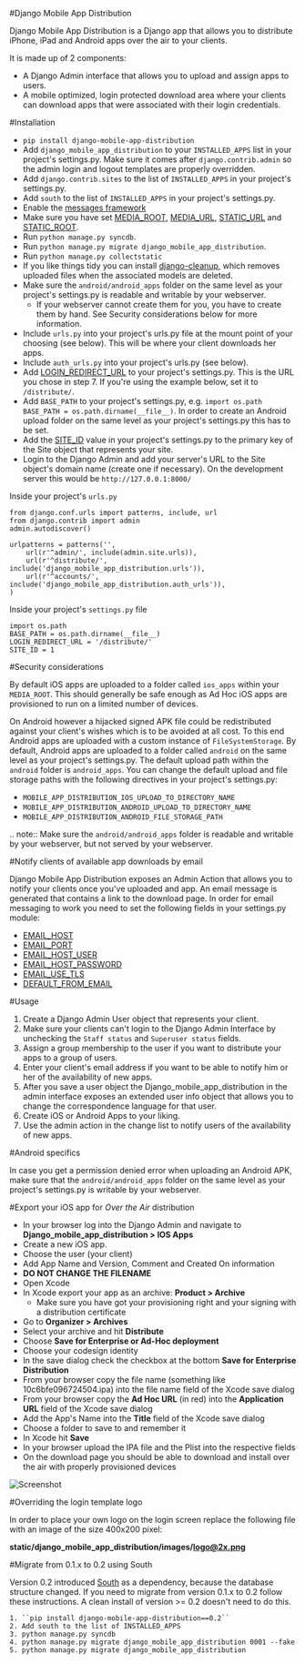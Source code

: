 #Django Mobile App Distribution

Django Mobile App Distribution is a Django app that allows you to distribute iPhone, iPad and Android apps over the air to your clients.

It is made up of 2 components:

* A Django Admin interface that allows you to upload and assign apps to users.
* A mobile optimized, login protected download area where your clients can download apps that were associated with their login credentials.


#Installation

- ``pip install django-mobile-app-distribution``
- Add ``django_mobile_app_distribution`` to your ``INSTALLED_APPS`` list in your project's settings.py. Make sure it comes after ``django.contrib.admin`` so the admin login and logout templates are properly overridden.
- Add ``django.contrib.sites`` to the list of ``INSTALLED_APPS`` in your project's settings.py.
- Add ``south`` to the list of ``INSTALLED_APPS`` in your project's settings.py.
- Enable the [messages framework][message_framework]
- Make sure you have set [MEDIA_ROOT][media_root], [MEDIA_URL][media_url], [STATIC_URL][static_url] and [STATIC_ROOT][static_root].
- Run ``python manage.py syncdb``.
- Run ``python manage.py migrate django_mobile_app_distribution``.
- Run ``python manage.py collectstatic``
- If you like things tidy you can install [django-cleanup][django_cleanup], which removes uploaded files when the associated models are deleted.
- Make sure the ``android/android_apps`` folder on the same level as your project's settings.py is readable and writable by your webserver.
	*  If your webserver cannot create them for you, you have to create them by hand.  See Security considerations below for more information.
- Include ``urls.py`` into your project's urls.py file at the mount point of your choosing (see below).  This will be where your client downloads her apps.
- Include ``auth_urls.py`` into your project's urls.py (see below).
- Add [LOGIN_REDIRECT_URL][login_redirect_url] to your project's settings.py.  This is the URL you chose in step 7.  If you're using the example below, set it to ``/distribute/``.
- Add ``BASE_PATH`` to your project's settings.py, e.g. ``import os.path BASE_PATH = os.path.dirname(__file__)``. In order to create an Android upload folder on the same level as your project's settings.py this has to be set.
- Add the [SITE_ID][site_id] value in your project's settings.py to the primary key of the Site object that represents your site.
- Login to the Django Admin and add your server's URL to the Site object's domain name (create one if necessary). On the development server this would be ``http://127.0.0.1:8000/``

[site_id]: https://docs.djangoproject.com/en/1.4/ref/settings/#site-id
[django_cleanup]: https://github.com/un1t/django-cleanup
[login_redirect_url]: https://docs.djangoproject.com/en/1.4/ref/settings/#login-redirect-url
[message_framework]: https://docs.djangoproject.com/en/1.5/ref/contrib/messages/
[media_root]: https://docs.djangoproject.com/en/1.6/ref/settings/#media-root
[media_url]: https://docs.djangoproject.com/en/1.6/ref/settings/#media-url
[static_root]: https://docs.djangoproject.com/en/1.6/ref/settings/#static-root
[static_url]: https://docs.djangoproject.com/en/1.6/ref/settings/#static-url

	
Inside your project's `urls.py`

	from django.conf.urls import patterns, include, url
	from django.contrib import admin
	admin.autodiscover()

	urlpatterns = patterns('',
		url(r'^admin/', include(admin.site.urls)),
		url(r'^distribute/', include('django_mobile_app_distribution.urls')),
		url(r'^accounts/', include('django_mobile_app_distribution.auth_urls')),
	)


Inside your project's `settings.py` file

	import os.path
	BASE_PATH = os.path.dirname(__file__)
	LOGIN_REDIRECT_URL = '/distribute/'
	SITE_ID = 1

#Security considerations

By default iOS apps are uploaded to a folder called ``ios_apps`` within your ``MEDIA_ROOT``.
This should generally be safe enough as Ad Hoc iOS apps are provisioned to run on a limited number of devices.

On Android however a hijacked signed APK file could be redistributed against your client's wishes which is to be avoided at all cost.
To this end Android apps are uploaded with a custom instance of ``FileSystemStorage``. By default, Android apps are uploaded to a folder called ``android`` on the same level as your project's settings.py.  The default upload path within the ``android`` folder is ``android_apps``.
You can change the default upload and file storage paths with the following directives in your project's settings.py:

* `MOBILE_APP_DISTRIBUTION_IOS_UPLOAD_TO_DIRECTORY_NAME`
* `MOBILE_APP_DISTRIBUTION_ANDROID_UPLOAD_TO_DIRECTORY_NAME`
* `MOBILE_APP_DISTRIBUTION_ANDROID_FILE_STORAGE_PATH`

.. note:: Make sure the ``android/android_apps`` folder is readable and writable by your webserver, but not served by your webserver.

#Notify clients of available app downloads by email

Django Mobile App Distribution exposes an Admin Action that allows you to notify your clients once you've uploaded and app.
An email message is generated that contains a link to the download page.
In order for email messaging to work you need to set the following fields in your settings.py module:

* [EMAIL_HOST][EMAIL_HOST]
* [EMAIL_PORT][EMAIL_PORT]
* [EMAIL_HOST_USER][EMAIL_HOST_USER]
* [EMAIL_HOST_PASSWORD][EMAIL_HOST_PASSWORD]
* [EMAIL_USE_TLS][EMAIL_USE_TLS]
* [DEFAULT_FROM_EMAIL][DEFAULT_FROM_EMAIL]

[EMAIL_HOST]: https://docs.djangoproject.com/en/1.4/ref/settings/#std:setting-EMAIL_HOST
[EMAIL_PORT]: https://docs.djangoproject.com/en/1.4/ref/settings/#std:setting-EMAIL_PORT
[EMAIL_HOST_USER]: https://docs.djangoproject.com/en/1.4/ref/settings/#std:setting-EMAIL_HOST_USER
[EMAIL_HOST_PASSWORD]: https://docs.djangoproject.com/en/1.4/ref/settings/#std:setting-EMAIL_HOST_PASSWORD
[EMAIL_USE_TLS]: https://docs.djangoproject.com/en/1.4/ref/settings/#std:setting-EMAIL_USE_TLS
[DEFAULT_FROM_EMAIL]: https://docs.djangoproject.com/en/1.4/ref/settings/#std:setting-DEFAULT_FROM_EMAIL


#Usage

1. Create a Django Admin User object that represents your client.
2. Make sure your clients can't login to the Django Admin Interface by unchecking the ``Staff status`` and ``Superuser status`` fields.
3. Assign a group membership to the user if you want to distribute your apps to a group of users.
4. Enter your client's email address if you want to be able to notify him or her of the availability of new apps.
5. After you save a user object the Django_mobile_app_distribution in the admin interface exposes an extended user info object that allows you to change the correspondence language for that user.
6. Create iOS or Android Apps to your liking.
7. Use the admin action in the change list to notify users of the availability of new apps.

#Android specifics

In case you get a permission denied error when uploading an Android APK, make sure that the ``android/android_apps`` folder on the same level as your project's settings.py is writable by your webserver.


#Export your iOS app for *Over the Air* distribution

* In your browser log into the Django Admin and navigate to **Django_mobile_app_distribution > IOS Apps**
* Create a new iOS app.
* Choose the user (your client)
* Add App Name and Version, Comment and Created On information
* **DO NOT CHANGE THE FILENAME**
* Open Xcode
* In Xcode export your app as an archive: **Product > Archive**
	* Make sure you have got your provisioning right and your signing with a distribution certificate
* Go to **Organizer > Archives**
* Select your archive and hit **Distribute**
* Choose **Save for Enterprise or Ad-Hoc deployment**
* Choose your codesign identity
* In the save dialog check the checkbox at the bottom **Save for Enterprise Distribution**
* From your browser copy the file name (something like 10c6bfe096724504.ipa) into the file name field of the Xcode save dialog
* From your browser copy the **Ad Hoc URL** (in red) into the **Application URL** field of the Xcode save dialog
* Add the App's Name into the **Title** field of the Xcode save dialog
* Choose a folder to save to and remember it
* In Xcode hit **Save**
* In your browser upload the IPA file and the Plist into the respective fields
* On the download page you should be able to download and install over the air with properly provisioned devices



![Screenshot][xcode]

[xcode]: http://alp-phone.ch/wp-content/uploads/2013/08/MobileAppDistribution.jpg



#Overriding the login template logo

In order to place your own logo on the login screen replace the following file with an image of the size 400x200 pixel:

**static/django_mobile_app_distribution/images/logo@2x.png**


#Migrate from 0.1.x to 0.2 using South

Version 0.2 introduced [South][south_link] as a dependency, because the database structure changed.
If you need to migrate from version 0.1.x to 0.2 follow these instructions.  A clean install of version >= 0.2 doesn't need to do this.

	1. ``pip install django-mobile-app-distribution==0.2``
	2. Add south to the list of INSTALLED_APPS
	3. python manage.py syncdb
	4. python manage.py migrate django_mobile_app_distribution 0001 --fake
	5. python manage.py migrate django_mobile_app_distribution


[south_link]: http://south.readthedocs.org/en/latest/index.html

